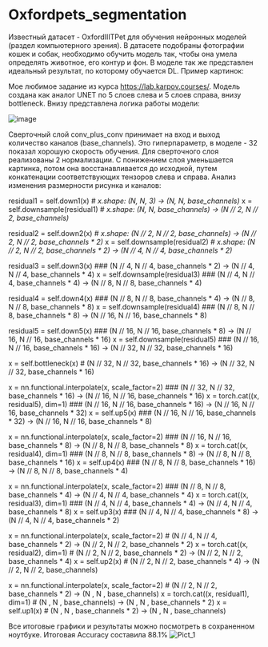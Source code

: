 # Oxfordpets_segmentation
Известный датасет - OxfordIIITPet для обучения нейронных моделей (раздел компьютерного зрения). В датасете подобраны фотографии кошек и собак, необходимо обучить модель так, чтобы она умела определять животное, его контур и фон. В моделе так же представлен идеальный результат, по которому обучается DL. 
Пример картинок:

Мое любимое задание из курса https://lab.karpov.courses/.
Модель создана как аналог UNET по 5 слоев слева и 5 слоев справа, внизу bottleneck. Внизу представлена логика работы модели:
					
![image](https://github.com/OlgaSemenova123/Oxfordpets_segmentation/assets/157280225/a806014a-2b0e-44a9-bd00-dbc88feedce1)

Сверточный слой conv_plus_conv принимает на вход и выход количество каналов (base_channels). Это гиперпараметр, в моделе - 32 показал хорошую скорость обучения. Для сверточного слоя реализованы 2 нормализации.
С понижением слоя уменьшается картинка, потом она восстанавливается до исходной, путем конкатенации соответствующих тензоров слева и справа.
Анализ изменения размерности рисунка и каналов:

residual1 = self.down1(x)  # _x.shape: (N, N, 3) -> (N, N, base_channels)_
x = self.downsample(residual1)  # _x.shape: (N, N, base_channels) -> (N // 2, N // 2, base_channels)_

residual2 = self.down2(x)  # _x.shape: (N // 2, N // 2, base_channels) -> (N // 2, N // 2, base_channels * 2)_
x = self.downsample(residual2)  # _x.shape: (N // 2, N // 2, base_channels * 2) -> (N // 4, N // 4, base_channels * 2)_

residual3 = self.down3(x) ### (N // 4, N // 4, base_channels * 2) -> (N // 4, N // 4, base_channels * 4)
x = self.downsample(residual3) ### (N // 4, N // 4, base_channels * 4) -> (N // 8, N // 8, base_channels * 4)
        
residual4 = self.down4(x) ### (N // 8, N // 8, base_channels * 4) -> (N // 8, N // 8, base_channels * 8)
x = self.downsample(residual4) ### (N // 8, N // 8, base_channels * 8) -> (N // 16, N // 16, base_channels * 8)
        
residual5 = self.down5(x) ### (N // 16, N // 16, base_channels * 8) -> (N // 16, N // 16, base_channels * 16)
x = self.downsample(residual5) ### (N // 16, N // 16, base_channels * 16) -> (N // 32, N // 32, base_channels * 16)
        
x = self.bottleneck(x) # (N // 32, N // 32, base_channels * 16) -> (N // 32, N // 32, base_channels * 16)
        
x = nn.functional.interpolate(x, scale_factor=2) ### (N // 32, N // 32, base_channels * 16) -> (N // 16, N // 16, base_channels * 16)
x = torch.cat((x, residual5), dim=1) ### (N // 16, N // 16, base_channels * 16) -> (N // 16, N // 16, base_channels * 32)
x = self.up5(x) ### (N // 16, N // 16, base_channels * 32) -> (N // 16, N // 16, base_channels * 8)
        
x = nn.functional.interpolate(x, scale_factor=2) ### (N // 16, N // 16, base_channels * 8) -> (N // 8, N // 8, base_channels * 8)
x = torch.cat((x, residual4), dim=1) ### (N // 8, N // 8, base_channels * 8) -> (N // 8, N // 8, base_channels * 16)
x = self.up4(x) ### (N // 8, N // 8, base_channels * 16) -> (N // 8, N // 8, base_channels * 4)

x = nn.functional.interpolate(x, scale_factor=2) ### (N // 8, N // 8, base_channels * 4) -> (N // 4, N // 4, base_channels * 4)
x = torch.cat((x, residual3), dim=1) ### (N // 4, N // 4, base_channels * 4) -> (N // 4, N // 4, base_channels * 8)
x = self.up3(x) ### (N // 4, N // 4, base_channels * 8) -> (N // 4, N // 4, base_channels * 2)

x = nn.functional.interpolate(x, scale_factor=2) # (N // 4, N // 4, base_channels * 2) -> (N // 2, N // 2, base_channels * 2)
x = torch.cat((x, residual2), dim=1) # (N // 2, N // 2, base_channels * 2) -> (N // 2, N // 2, base_channels * 4)
x = self.up2(x) # (N // 2, N // 2, base_channels * 4) -> (N // 2, N // 2, base_channels)

x = nn.functional.interpolate(x, scale_factor=2) # (N // 2, N // 2, base_channels * 2) -> (N , N , base_channels)
x = torch.cat((x, residual1), dim=1) # (N , N , base_channels) -> (N , N , base_channels * 2)
x = self.up1(x) # (N , N , base_channels * 2) -> (N , N , base_channels) 

Все итоговые графики и результаты можно посмотреть в сохраненном ноутбуке. Итоговая Accuracy составила 88.1%
![Pict_1](https://github.com/user-attachments/assets/df956f50-abbb-43df-b2ae-cc80fc3a5d59)
